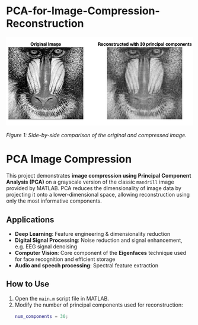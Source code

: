 # PCA-for-Image-Compression-Reconstruction

![Original Tilted Fingerprint](output.png)

*Figure 1: Side-by-side comparison of the original and compressed image.*

# PCA Image Compression

This project demonstrates **image compression using Principal Component Analysis (PCA)** on a grayscale version of the classic `mandrill` image provided by MATLAB. PCA reduces the dimensionality of image data by projecting it onto a lower-dimensional space, allowing reconstruction using only the most informative components.

## Applications
- **Deep Learning**: Feature engineering & dimensionality reduction
- **Digital Signal Processing**: Noise reduction and signal enhancement, e.g. EEG signal denoising
- **Computer Vision**: Core component of the **Eigenfaces** technique used for face recognition and efficient storage
- **Audio and speech processing**: Spectral feature extraction 

## How to Use

1. Open the `main.m` script file in MATLAB.
2. Modify the number of principal components used for reconstruction:
   ```matlab
   num_components = 30;

